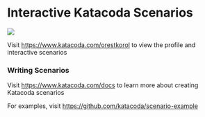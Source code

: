 # Interactive Katacoda Scenarios

[![](http://shields.katacoda.com/katacoda/orestkorol/count.svg)](https://www.katacoda.com/orestkorol "Get your profile on Katacoda.com")

Visit https://www.katacoda.com/orestkorol to view the profile and interactive scenarios

### Writing Scenarios
Visit https://www.katacoda.com/docs to learn more about creating Katacoda scenarios

For examples, visit https://github.com/katacoda/scenario-example
